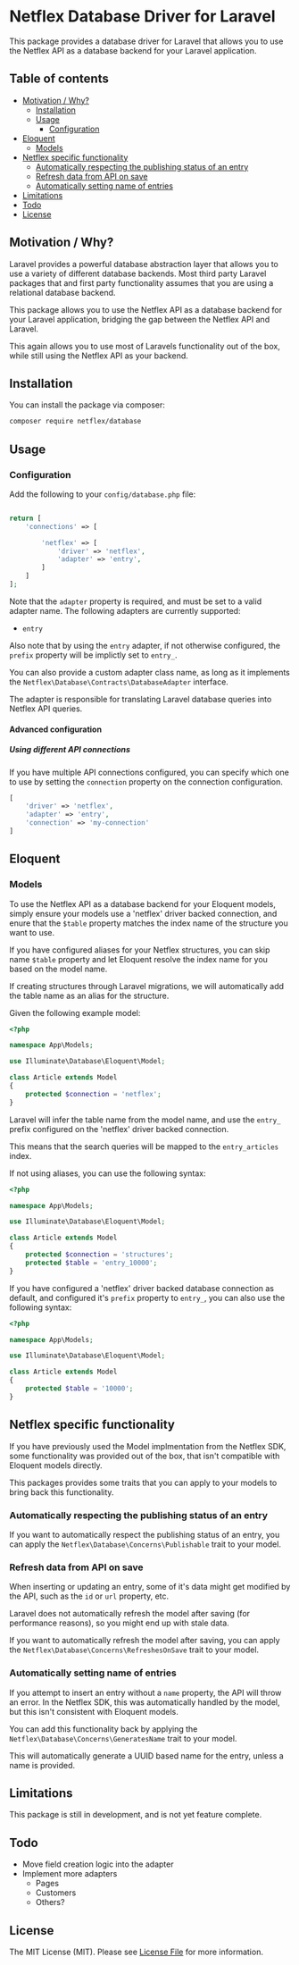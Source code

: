 # Netflex Database Driver for Laravel

This package provides a database driver for Laravel that allows you to use the Netflex API as a database backend for your Laravel application.

## Table of contents

* [Motivation / Why?](#motivation--why)
    * [Installation](#installation)
    * [Usage](#usage)
        * [Configuration](#configuration)
* [Eloquent](#eloquent)
    * [Models](#models)
* [Netflex specific functionality](#netflex-specific-functionality)
    * [Automatically respecting the publishing status of an entry](#automatically-respecting-the-publishing-status-of-an-entry)
    * [Refresh data from API on save](#refresh-data-from-api-on-save)
    * [Automatically setting name of entries](#automatically-setting-name-of-entries)
* [Limitations](#limitations)
* [Todo](#todo)
* [License](#license)

## Motivation / Why?

Laravel provides a powerful database abstraction layer that allows you to use a variety of different database backends. Most third party Laravel packages that and first party functionality assumes that you are using a relational database backend.

This package allows you to use the Netflex API as a database backend for your Laravel application, bridging the gap between the Netflex API and Laravel.

This again allows you to use most of Laravels functionality out of the box, while still using the Netflex API as your backend.

## Installation

You can install the package via composer:

```bash
composer require netflex/database
```

## Usage

### Configuration

Add the following to your `config/database.php` file:

```php

return [
    'connections' => [

        'netflex' => [
            'driver' => 'netflex',
            'adapter' => 'entry',
        ]
    ]
];
```

Note that the `adapter` property is required, and must be set to a valid adapter name. The following adapters are currently supported:
* `entry`

Also note that by using the `entry` adapter, if not otherwise configured, the `prefix` property will be implictly set to `entry_`.

You can also provide a custom adapter class name, as long as it implements the `Netflex\Database\Contracts\DatabaseAdapter` interface.

The adapter is responsible for translating Laravel database queries into Netflex API queries.

#### Advanced configuration

##### Using different API connections

If you have multiple API connections configured, you can specify which one to use by setting the `connection` property on the connection configuration.

```php
[
    'driver' => 'netflex',
    'adapter' => 'entry',
    'connection' => 'my-connection'
]
```

## Eloquent

### Models

To use the Netflex API as a database backend for your Eloquent models, simply ensure your models use a 'netflex' driver backed connection, and enure that the `$table` property matches the index name of the structure you want to use.

If you have configured aliases for your Netflex structures, you can skip name `$table` property and let Eloquent resolve the index name for you based on the model name.

If creating structures through Laravel migrations, we will automatically add the table name as an alias for the structure.

Given the following example model:

```php
<?php

namespace App\Models;

use Illuminate\Database\Eloquent\Model;

class Article extends Model
{
    protected $connection = 'netflex';
}
```

Laravel will infer the table name from the model name, and use the `entry_` prefix configured on the 'netflex' driver backed connection.

This means that the search queries will be mapped to the `entry_articles` index.

If not using aliases, you can use the following syntax:

```php
<?php

namespace App\Models;

use Illuminate\Database\Eloquent\Model;

class Article extends Model
{
    protected $connection = 'structures';
    protected $table = 'entry_10000';
}
```

If you have configured a 'netflex' driver backed database connection as default, and configured it's `prefix` property to `entry_`, you can also use the following syntax:

```php
<?php

namespace App\Models;

use Illuminate\Database\Eloquent\Model;

class Article extends Model
{
    protected $table = '10000';
}
```

## Netflex specific functionality

If you have previously used the Model implmentation from the Netflex SDK, some functionality was provided out of the box, that isn't compatible with Eloquent models directly.

This packages provides some traits that you can apply to  your models to bring back this functionality.

### Automatically respecting the publishing status of an entry

If you want to automatically respect the publishing status of an entry, you can apply the `Netflex\Database\Concerns\Publishable` trait to your model.

### Refresh data from API on save

When inserting or updating an entry, some of it's data might get modified by the API, such as the `id` or `url` property, etc.

Laravel does not automatically refresh the model after saving (for performance reasons), so you might end up with stale data.

If you want to automatically refresh the model after saving, you can apply the `Netflex\Database\Concerns\RefreshesOnSave` trait to your model.

### Automatically setting name of entries

If you attempt to insert an entry without a `name` property, the API will throw an error.
In the Netflex SDK, this was automatically handled by the model, but this isn't consistent with Eloquent models.

You can add this functionality back by applying the `Netflex\Database\Concerns\GeneratesName` trait to your model.

This will automatically generate a UUID based name for the entry, unless a name is provided.

## Limitations

This package is still in development, and is not yet feature complete.

## Todo

* Move field creation logic into the adapter
* Implement more adapters
    * Pages
    * Customers
    * Others?

## License

The MIT License (MIT). Please see [License File](LICENSE) for more information.
